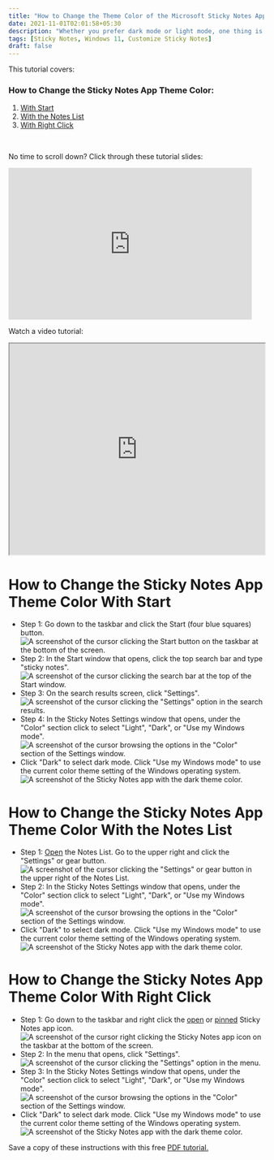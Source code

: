 ```yaml
---
title: "How to Change the Theme Color of the Microsoft Sticky Notes App (Windows 11)"
date: 2021-11-01T02:01:58+05:30
description: "Whether you prefer dark mode or light mode, one thing is certain. You can customize the Sticky Notes app theme color to match your preferences. Learn more in this post."
tags: [Sticky Notes, Windows 11, Customize Sticky Notes]
draft: false
---
```

This tutorial covers:

### How to Change the Sticky Notes App Theme Color:
1. [With Start](#1)
2. [With the Notes List](#2)
3. [With Right Click](#3)

<br />
<p>No time to scroll down? Click through these tutorial slides:</p>
<iframe src="https://docs.google.com/presentation/d/e/2PACX-1vSGhBRDxWPZ9pw6haNFvIYFyPebUTqUqr6KJ8MjMN87inNVaOjDJhT0B87_LxEjJ7WE1Db34k5Adi94/embed?start=false&loop=false&delayms=3000" frameborder="0" width="480" height="299" allowfullscreen="true" mozallowfullscreen="true" webkitallowfullscreen="true"></iframe>

<br />

Watch a video tutorial:
<iframe class="BLOG_video_class" allowfullscreen="" youtube-src-id="LsWgfgTRB3c" width="100%" height="416" src="https://www.youtube.com/embed/LsWgfgTRB3c"></iframe>

<h1 id="1">How to Change the Sticky Notes App Theme Color With Start</h1>

* Step 1: Go down to the taskbar and click the Start (four blue squares) button. <div class="stepimage">![A screenshot of the cursor clicking the Start button on the taskbar at the bottom of the screen.](blogstartbuttonedit.png "Click 'Start' ")</div>
* Step 2: In the Start window that opens, click the top search bar and type "sticky notes". <div class="stepimage">![A screenshot of the cursor clicking the search bar at the top of the Start window.](blogsearchbaredit.png "Search 'sticky notes' ")</div>
* Step 3: On the search results screen, click "Settings". <div class="stepimage">![A screenshot of the cursor clicking the "Settings" option in the search results.](blogsearchresultsettingsedit.png "Click 'Settings' ")</div>
* Step 4: In the Sticky Notes Settings window that opens, under the "Color" section click to select "Light", "Dark", or "Use my Windows mode". <div class="stepimage">![A screenshot of the cursor browsing the options in the "Color" section of the Settings window.](blogsettingscolormenuedit.png "Click one of the options under 'Color' ")</div>
* Click "Dark" to select dark mode. Click "Use my Windows mode" to use the current color theme setting of the Windows operating system. <div class="stepimage">![A screenshot of the Sticky Notes app with the dark theme color.](blogdarkmodeapp.png "Dark mode")</div>

<h1 id="2">How to Change the Sticky Notes App Theme Color With the Notes List</h1>

* Step 1: [Open](https://qhtutorials.github.io/posts/how-to-open-notes-list/) the Notes List. Go to the upper right and click the "Settings" or gear button. <div class="stepimage">![A screenshot of the cursor clicking the "Settings" or gear button in the upper right of the Notes List.](blognoteslistclicksettingsedit.png "Click the gear button")</div>
* Step 2: In the Sticky Notes Settings window that opens, under the "Color" section click to select "Light", "Dark", or "Use my Windows mode". <div class="stepimage">![A screenshot of the cursor browsing the options in the "Color" section of the Settings window.](blogsettingscolormenuedit.png "Click one of the options under 'Color' ")</div>
*  Click "Dark" to select dark mode. Click "Use my Windows mode" to use the current color theme setting of the Windows operating system. <div class="stepimage">![A screenshot of the Sticky Notes app with the dark theme color.](blogdarkmodeapp.png "Dark mode")</div>

<h1 id="3">How to Change the Sticky Notes App Theme Color With Right Click</h1>

* Step 1: Go down to the taskbar and right click the [open](https://qhtutorials.github.io/posts/how-to-open-sticky-notes/) or [pinned](https://qhtutorials.github.io/posts/how-to-pin-sticky-notes/) Sticky Notes app icon. <div class="stepimage">![A screenshot of the cursor right clicking the Sticky Notes app icon on the taskbar at the bottom of the screen.](bloghoveroverappiconedit.png "Right click the app icon")</div>
* Step 2: In the menu that opens, click "Settings". <div class="stepimage">![A screenshot of the cursor clicking the "Settings" option in the menu.](blogrightclicksettingsmenuedit.png "Click 'Settings' ")</div>
* Step 3: In the Sticky Notes Settings window that opens, under the "Color" section click to select "Light", "Dark", or "Use my Windows mode". <div class="stepimage">![A screenshot of the cursor browsing the options in the "Color" section of the Settings window.](blogsettingscolormenuedit.png "Click one of the options under 'Color' ")</div>
*  Click "Dark" to select dark mode. Click "Use my Windows mode" to use the current color theme setting of the Windows operating system. <div class="stepimage">![A screenshot of the Sticky Notes app with the dark theme color.](blogdarkmodeapp.png "Dark mode")</div>

Save a copy of these instructions with this free [PDF tutorial.](https://drive.google.com/file/d/1vsRKB87Uj1pmpcZ7MS6ovWZixH8ga6Jz/view?usp=sharing)

<br />
